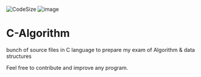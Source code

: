 ![CodeSize](https://img.shields.io/github/languages/code-size/MasterCruelty/C-Algorithm)
![image](https://img.shields.io/github/languages/top/MasterCruelty/C-Algorithm)
# C-Algorithm
bunch of source files in C language to prepare my exam of Algorithm & data structures 

Feel free to contribute and improve any program.
